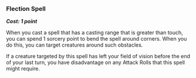 ### Flection Spell
***Cost: 1 point***

When you cast a spell that has a casting range that is greater than touch, you can spend 1 sorcery point to bend the spell around corners.
When you do this, you can target creatures around such obstacles.

If a creature targeted by this spell has left your field of vision before the end of your last turn, you have disadvantage on any Attack Rolls that this spell might require.
